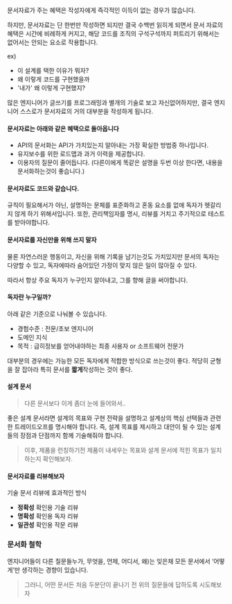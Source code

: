 문서자료가 주는 혜택은 작성자에게 즉각적인 이득이 없는 경우가 많습니다.

하지만, 문서자료는 단 한번만 작성하면 되지만 결국 수백번 읽히게 되면서
문서 자료의 혜택은 시간에 비례하게 커지고, 해당 코드를 조직의 구석구석까지 퍼트리기 위해서는 없어서는 안되는 요소로 작용합니다.

ex)

- 이 설계를 택한 이유가 뭐자?
- 왜 이렇게 코드를 구현했을까
- '내가' 왜 이렇게 구현했지?

많은 엔지니어가 글쓰기를 프로그래밍과 별개의 기술로 보고 자신없어하지만, 결국 엔지니어 스스로가 문서자료의 거의 대부분을 작성하게 됩니다.

#### 문서자료는 아래와 같은 혜택으로 돌아옵니다

- API의 문서화는 API가 가치있는지 알아내는 가장 확실한 방법중 하나입니다.
- 유지보수를 위한 로드맵과 과거 이력을 제공합니다.
- 이용자의 질문이 줄어듭니다. (다른이에게 똑같은 설명을 두번 이상 한다면, 내용을 문서화하는것이 좋습니다.)

#### 문서자료도 코드와 같습니다.

규칙이 필요해서가 아닌, 설명하는 문체를 표준화하고 혼동 요소를 없애 독자가 헷갈리지 않게 하기 위해서입니다.
또한, 관리책임자를 명시, 리뷰를 거치고 주기적으로 테스트를 받아야합니다.

#### 문서자료를 자신만을 위해 쓰지 말자

물론 자연스러운 행동이고, 자신을 위해 기록을 남기는것도 가치있지만
문서의 독자는 다양할 수 있고, 독자에따라 숨어있던 가정이 맞지 않은 일이 많아질 수 있다.

따라서 항상 주요 독자가 누구인지 알아내고, 그를 향해 글을 써야합니다.

#### 독자란 누구일까?

아래 같은 기준으로 나눠볼 수 있습니다.

- 경험수준 : 전문/초보 엔지니어
- 도메인 지식
- 목적 : 급히정보를 얻어내야하는 최종 사용자 or 소프트웨어 전문가

대부분의 경우에는 가능한 모든 독자에게 적합한 방식으로 쓰는것이 좋다. 적당히 균형을 잘 잡아라
특히 문서를 **짧게**작성하는 것이 좋다.

#### 설계 문서

> 다른 문서보다 이게 좀더 눈에 들어와서..

좋은 설계 문서라면 설계의 목표와 구현 전략을 설명하고 설계상의 핵심 선택들과 관련한 트레이드오프를 명시해야 합니다.
즉, 설계 목표를 제시하고 대안이 될 수 있는 설계들의 장점과 단점까지 함께 기술해줘야 합니다.

> 이후, 제품을 런칭하기전 제품이 내세우는 목표와 설계 문서에 적힌 목표가 일치하는지 확인해보자.

#### 문서자료를 리뷰해보자

기술 문서 리뷰에 효과적인 방식

- **정확성** 확인용 기술 리뷰
- **명확성** 확인용 독자 리뷰
- **일관성** 확인용 작문 리뷰

### 문서화 철학

엔지니어들이 다른 질문들누가, 무엇을, 언제, 어디서, 왜)는 잊은채
모든 문서에서 ‘어떻게’만 생각하는 경향이 있습니다.

> 그러니, 어떤 문서든 처음 두분단이 끝나기 전 위의 질문들에 답하도록 시도해보자
